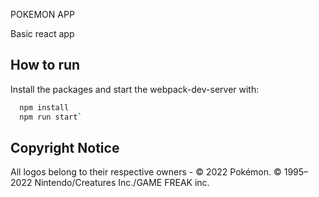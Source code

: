 POKEMON APP

Basic react app

## How to run

Install the packages and start the webpack-dev-server with:

```bash
  npm install
  npm run start`
```

## Copyright Notice

All logos belong to their respective owners - © 2022 Pokémon. © 1995–2022 Nintendo/Creatures Inc./GAME FREAK inc. 

